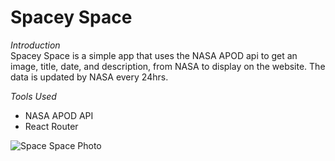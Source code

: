 # Spacey Space

*Introduction*\
Spacey Space is a simple app that uses the NASA APOD api to get an image, title, date, and description, from NASA to display on the website. The data is updated by NASA every 24hrs.

*Tools Used*
* NASA APOD API
* React Router

![Space Space Photo](https://i.ibb.co/G5MPSpT/spacey-space-PNG.png)
